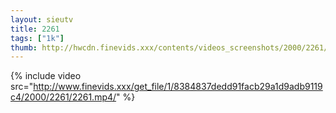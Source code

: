 ```yaml
--- 
layout: sieutv
title: 2261
tags: ["1k"]
thumb: http://hwcdn.finevids.xxx/contents/videos_screenshots/2000/2261/preview.mp4.jpg
---
```

{% include video src="http://www.finevids.xxx/get_file/1/8384837dedd91facb29a1d9adb9119c4/2000/2261/2261.mp4/" %} 
